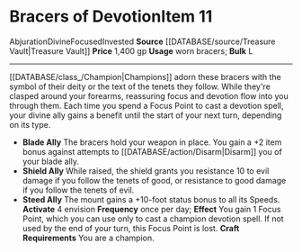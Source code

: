 ﻿---
bulk: L
id: '2320'
item_category: Worn Items
item_subcategory: Other Worn Items
level: '11'
name: Bracers of Devotion
price: 1,400 gp
rarity: Common
school: Abjuration
source: '[[DATABASE/source/Treasure Vault|Treasure Vault]]'
subcategory: wornitem
trait:
- '[[DATABASE/trait/Abjuration|Abjuration]]'
- '[[DATABASE/trait/Divine|Divine]]'
- '[[DATABASE/trait/Focused|Focused]]'
- '[[DATABASE/trait/Invested|Invested]]'
type: Item
usage: worn bracers

---
# Bracers of Devotion<span class="item-type">Item 11</span>

<span class="item-trait">Abjuration</span><span class="item-trait">Divine</span><span class="item-trait">Focused</span><span class="item-trait">Invested</span>
**Source** [[DATABASE/source/Treasure Vault|Treasure Vault]] 
**Price** 1,400 gp
**Usage** worn bracers; **Bulk** L

---
[[DATABASE/class_/Champion|Champions]] adorn these bracers with the symbol of their deity or the text of the tenets they follow. While they're clasped around your forearms, reassuring focus and devotion flow into you through them. Each time you spend a Focus Point to cast a devotion spell, your divine ally gains a benefit until the start of your next turn, depending on its type.

* **Blade Ally** The bracers hold your weapon in place. You gain a +2 item bonus against attempts to [[DATABASE/action/Disarm|Disarm]] you of your blade ally.
* **Shield Ally** While raised, the shield grants you resistance 10 to evil damage if you follow the tenets of good, or resistance to good damage if you follow the tenets of evil.
* **Steed Ally** The mount gains a +10-foot status bonus to all its Speeds.
**Activate** <span class="action-icon">4</span> envision **Frequency** once per day; **Effect** You gain 1 Focus Point, which you can use only to cast a champion devotion spell. If not used by the end of your turn, this Focus Point is lost.
**Craft Requirements** You are a champion.